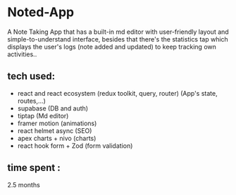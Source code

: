 # Noted-App
A Note Taking App that has a built-in md editor with user-friendly layout and simple-to-understand interface, besides that there's the statistics tap which displays the user's logs (note added and updated) to keep tracking own activities.. 

## tech used:
- react and react ecosystem (redux toolkit, query, router) (App's state, routes,...)
- supabase (DB and auth)
- tiptap (Md editor)
- framer motion (animations)
- react helmet async (SEO)
- apex charts + nivo (charts)
- react hook form + Zod (form validation)

## time spent :
2.5 months
